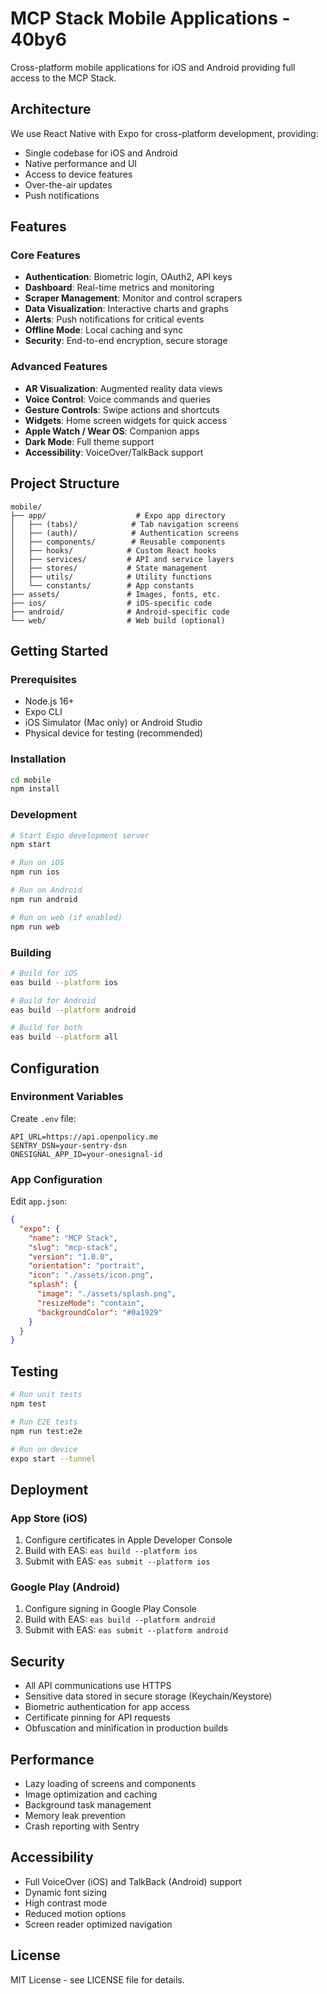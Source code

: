 # MCP Stack Mobile Applications - 40by6

Cross-platform mobile applications for iOS and Android providing full access to the MCP Stack.

## Architecture

We use React Native with Expo for cross-platform development, providing:
- Single codebase for iOS and Android
- Native performance and UI
- Access to device features
- Over-the-air updates
- Push notifications

## Features

### Core Features
- **Authentication**: Biometric login, OAuth2, API keys
- **Dashboard**: Real-time metrics and monitoring
- **Scraper Management**: Monitor and control scrapers
- **Data Visualization**: Interactive charts and graphs
- **Alerts**: Push notifications for critical events
- **Offline Mode**: Local caching and sync
- **Security**: End-to-end encryption, secure storage

### Advanced Features
- **AR Visualization**: Augmented reality data views
- **Voice Control**: Voice commands and queries
- **Gesture Controls**: Swipe actions and shortcuts
- **Widgets**: Home screen widgets for quick access
- **Apple Watch / Wear OS**: Companion apps
- **Dark Mode**: Full theme support
- **Accessibility**: VoiceOver/TalkBack support

## Project Structure

```
mobile/
├── app/                    # Expo app directory
│   ├── (tabs)/            # Tab navigation screens
│   ├── (auth)/            # Authentication screens
│   ├── components/        # Reusable components
│   ├── hooks/            # Custom React hooks
│   ├── services/         # API and service layers
│   ├── stores/           # State management
│   ├── utils/            # Utility functions
│   └── constants/        # App constants
├── assets/               # Images, fonts, etc.
├── ios/                  # iOS-specific code
├── android/              # Android-specific code
└── web/                  # Web build (optional)
```

## Getting Started

### Prerequisites
- Node.js 16+
- Expo CLI
- iOS Simulator (Mac only) or Android Studio
- Physical device for testing (recommended)

### Installation

```bash
cd mobile
npm install
```

### Development

```bash
# Start Expo development server
npm start

# Run on iOS
npm run ios

# Run on Android
npm run android

# Run on web (if enabled)
npm run web
```

### Building

```bash
# Build for iOS
eas build --platform ios

# Build for Android
eas build --platform android

# Build for both
eas build --platform all
```

## Configuration

### Environment Variables

Create `.env` file:
```
API_URL=https://api.openpolicy.me
SENTRY_DSN=your-sentry-dsn
ONESIGNAL_APP_ID=your-onesignal-id
```

### App Configuration

Edit `app.json`:
```json
{
  "expo": {
    "name": "MCP Stack",
    "slug": "mcp-stack",
    "version": "1.0.0",
    "orientation": "portrait",
    "icon": "./assets/icon.png",
    "splash": {
      "image": "./assets/splash.png",
      "resizeMode": "contain",
      "backgroundColor": "#0a1929"
    }
  }
}
```

## Testing

```bash
# Run unit tests
npm test

# Run E2E tests
npm run test:e2e

# Run on device
expo start --tunnel
```

## Deployment

### App Store (iOS)

1. Configure certificates in Apple Developer Console
2. Build with EAS: `eas build --platform ios`
3. Submit with EAS: `eas submit --platform ios`

### Google Play (Android)

1. Configure signing in Google Play Console
2. Build with EAS: `eas build --platform android`
3. Submit with EAS: `eas submit --platform android`

## Security

- All API communications use HTTPS
- Sensitive data stored in secure storage (Keychain/Keystore)
- Biometric authentication for app access
- Certificate pinning for API requests
- Obfuscation and minification in production builds

## Performance

- Lazy loading of screens and components
- Image optimization and caching
- Background task management
- Memory leak prevention
- Crash reporting with Sentry

## Accessibility

- Full VoiceOver (iOS) and TalkBack (Android) support
- Dynamic font sizing
- High contrast mode
- Reduced motion options
- Screen reader optimized navigation

## License

MIT License - see LICENSE file for details.